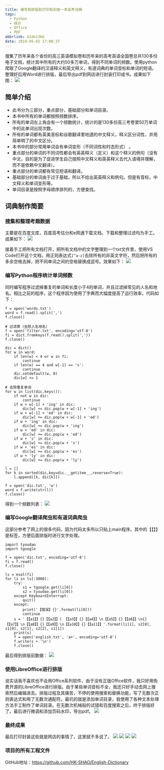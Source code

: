 ```yaml
---
title: 编写和排版到打印和封装一本高考词典
tags:
  - Python
  - 统计
  - Office
  - PDF
abbrlink: b1de13bb
date: 2019-05-02 17:00:37
---
```


搜集了历年来各个省份的高三英语模拟卷和历年来的高考英语全国卷总共130多份电子文档，统计其中所有的大约50多万单词，得到不同单词的频数。使用python爬取了Google翻译的汉语释义和英文释义，有道词典的单词音标和单词的短语。整理好后用Word进行排版，最后导出pdf到网店进行封装打印成书。成果如下图：
![](images/blog/34.PNG)
<!-- more -->
## 简单介绍
- 此书分为三部分，重点部分，基础部分和单词目录。  
- 本书中所有的单词都按照频数排序。
- 所有的单词左上角会有一个频数统计，统计的是130多份高三考卷里50万单词中的此单词出现次数。  
- 所有的单词都有英美音标和谷歌翻译里地道的中文释义，释义区分词性，并用简单明了的中文区分。  
- 本书中的部分常用单词会有单词变形（不同词性和时态形式） 。
- 重点部分的单词的不同词性都会有英英释义（定义）和这个释义的例句（没有中文，目的是为了促进学生自己按照中文释义和英英释义去代入语境并理解，而不是依赖中文翻译）。  
- 重点部分的单词都有常见短语和翻译。  
- 基础部分的单词由于过于基础，所以不给出英英释义和例句。但是有音标，中文释义和单词变形等。  
- 单词目录是按照字母顺序排列的，方便查找。

## 词典制作简要
### 搜集和整理考题数据
主要是在百度文库，百度高考估分和e网通下载文档，下载和整理过滤均为手工。成果如下：
![](images/blog/27.PNG)

接着手工把所有文档打开，把所有文档中的文字整理到一个txt文件里，使用VS Code打开这个文档，用正则表达式`[^a-z]`去除所有的非英文字符，然后把所有的多余空格去掉，把不同单词之间的空格替换成逗号。效果如下：
![](images/blog/28.PNG)

### 编写Python程序统计单词频数
同时编写程序过滤掉重复的单词和长度小于4的单词，并且过滤掉常见的人名和地名。相比之前的程序，这个程序因为使用了字典而大幅度提高了运行效率。代码如下：
```
f = open('words.txt')
word = f.read().split(',')
f.close()

# 过滤表（去除人名地名）
f = open('filter.txt', encoding='utf-8')
fi = dict.fromkeys(f.read().split(','))
f.close()

dic = dict()
for w in word:
    if len(w) < 4 or w in fi:
        continue
    if len(w) == 4 and w[-1] == 's':
        continue
    dic.setdefault(w, 0)
    dic[w] += 1

# 去除重复单词
for w in list(dic.keys()):
    if not w in dic:
        continue
    if w + w[-1] + 'ing' in dic:
        dic[w] += dic.pop(w + w[-1] + 'ing')
    if w + w[-1] + 'ed' in dic:
        dic[w] += dic.pop(w + w[-1] + 'ed')
    if w + 'ing' in dic:
        dic[w] += dic.pop(w + 'ing')
    if w + 'ed' in dic:
        dic[w] += dic.pop(w + 'ed')
    if w + 's' in dic:
        dic[w] += dic.pop(w + 's')
    if w + 'es' in dic:
        dic[w] += dic.pop(w + 'es')
    if w + 'ly' in dic:
        dic[w] += dic.pop(w + 'ly')

l = []
for k in sorted(dic,key=dic.__getitem__,reverse=True):
    l.append([k, dic[k]])

f = open('dic.txt', 'w')
word = f.write(str(l))
f.close()
```
得到一个频数列表：
![](images/blog/29.PNG)

### 编写Google翻译爬虫和有道词典爬虫
这部分参考了网上的很多代码，因为代码太多所以只贴上main程序。其中的【【】】是标签，方便后面排版时进行文字处理。
```
import tyoudao
import tgoogle

f = open('dic.txt', encoding='utf-8')
fi = f.read()
f.close()

ls = eval(fi)
for li in ls[:3000]:
    try:
        s1 = tgoogle.get(li[0])
        s2 = tyoudao.get(li[0])
    except KeyboardInterrupt:
        quit()
    except:
        print('【错误】{}'.format(li[0]))
        continue
    s = '【【a1】】{}【【a2】】| 【【a3】】{}【【a4】】\n【【a5】】{}【【a6】】\n{}【【a7】】\n【【a8】】{}【【a9】】\n【【a10】】{}【【a11】】'.format(li[1], s2[0], s1[0], s2[1], s2[2], s1[1])
    print(s)
    f = open('english.txt', 'a+', encoding='utf-8')
    f.write(s + '\n')
    f.close()

```
最后得到排版前数据：
![](images/blog/30.PNG)

### 使用LibreOffice进行排版
说实话我不喜欢也不会用Office系列软件，由于没有正版Office软件，我只好用免费开源的LibreOffice进行排版。由于某些单词音标不全，我还只好手动去网上搜索然后编辑进去。排版过程及其痛苦，不停的使用搜索和替换功能，写了无数次正则表达式和用了无数次通配符。最坑的就是添加单词目录，我使用了各种文本处理方法手工制作了单词目录。在无数次机械般的试错和百度搜索之后，终于排版好了。最后进行微调和添加页码水印，导出pdf。
![](images/blog/31.PNG)

### 最终成果
最后打印封装这些就是网店的事情了，这里就不多说了。
![](images/blog/32.GIF)
![](images/blog/33.PNG)
![](images/blog/34.PNG)
![](images/blog/35.PNG)

### 项目的所有工程文件
GitHub地址：https://github.com/HK-SHAO/English-Dictionary